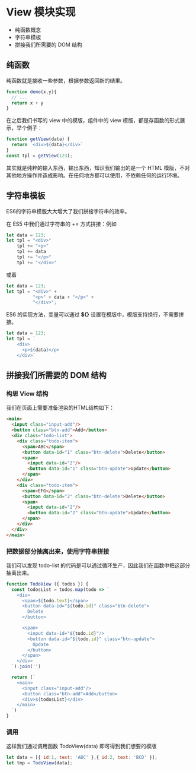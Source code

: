 # View 模块实现

- 纯函数概念
- 字符串模板
- 拼接我们所需要的 DOM 结构

## 纯函数
纯函数就是接收一些参数，根据参数返回新的结果。

```js
function demo(x,y){
  // ...
  return x + y
}
```

在之后我们书写的 view 中的模版，组件中的 view 模版，都是存函数的形式展示，举个例子：

```js
function getView(data) {
  return `<div>${data}</div>`
}
const tpl = getView(123);
```

其实就是纯粹的输入东西，输出东西，知识我们输出的是一个 HTML 模版，不对其他地方操作并造成影响。在任何地方都可以使用，不依赖任何的运行环境。


## 字符串模板
ES6的字符串模版大大增大了我们拼接字符串的效率。

在 ES5 中我们通过字符串的 += 方式拼接：例如

```js
let data = 123;
let tpl = "<div>"
    tpl += "<p>"
    tpl += data
    tpl += "</p>"
    tpl += "</div>"
```

或着

```js
let data = 123;
let tpl = "<div>" +
          "<p>" + data + "</p>" +
          "</div>";
```

ES6 的实现方法，变量可以通过 **${}** 设置在模版中，模版支持换行，不需要拼接。

```js
let data = 123;
let tpl = `
    <div>
      <p>${data}</p>
    </div>`
```

## 拼接我们所需要的 DOM 结构

### 构思 View 结构

我们在页面上需要准备渲染的HTML结构如下：

```html
<main>
  <input class="input-add"/>
  <button class="btn-add">Add</button>
  <div class="todo-list">
    <div class="todo-item">
      <span>ABC</span>
      <button data-id="1" class="btn-delete">Delete</button>
      <span>
        <input data-id="2"/>
        <button data-id="1" class="btn-update">Update</button>
      </span>
    </div>
    <div class="todo-item">
      <span>EFG</span>
      <button data-id="2" class="btn-delete">Delete</button>
      <span>
        <input data-id="2"/>
        <button data-id="2" class="btn-update">Update</button>
      </span>
    </div>
  </div>
</main>
```

### 把数据部分抽离出来，使用字符串拼接
我们可以发现 todo-list 的代码是可以通过循环生产，因此我们在函数中把这部分抽离出来。

```js
function TodoView ({ todos }) {
  const todosList = todos.map(todo => `
    <div>
      <span>${todo.text}</span>
      <button data-id="${todo.id}" class="btn-delete">
        Delete
      </button>

      <span>
        <input data-id="${todo.id}"/>
        <button data-id="${todo.id}" class="btn-update">
          Update
        </button>
      </span>
    </div>
  `).join('')

  return (`
    <main>
      <input class="input-add"/>
      <button class="btn-add">Add</button>
      <div>${todosList}</div>
    </main>
  `)
}
```

### 调用
这样我们通过调用函数 TodoView(data) 即可得到我们想要的模版

```js
let data = [{ id:1, text: 'ABC' },{ id:2, text: 'BCD' }];
let tmp = TodoView(data);
```




